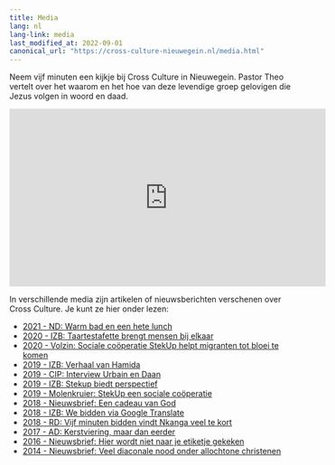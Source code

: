```yaml
---
title: Media
lang: nl
lang-link: media
last_modified_at: 2022-09-01
canonical_url: "https://cross-culture-nieuwegein.nl/media.html"
---
```

Neem vijf minuten een kijkje bij Cross Culture in Nieuwegein. Pastor Theo vertelt over het waarom en het hoe van deze levendige groep gelovigen die Jezus volgen in woord en daad.

<div class="ratio ratio-16x9 py-2"><iframe width="560" height="315" src="https://www.youtube.com/embed/CDWYKPwFjNI" title="YouTube video player" frameborder="0" allow="accelerometer; autoplay; clipboard-write; encrypted-media; gyroscope; picture-in-picture" allowfullscreen></iframe></div>

In verschillende media zijn artikelen of nieuwsberichten verschenen over Cross Culture. Je kunt ze hier onder lezen:

- [2021 - ND: Warm bad en een hete lunch](https://www.nd.nl/geloof/geloof/1017187/warm-bad-en-een-hete-lunch)
- [2020 - IZB: Taartestafette brengt mensen bij elkaar](https://www.izb.nl/blog/2020/11/24/Taartestafette-brengt-mensen-bij-elkaar)
- [2020 - Volzin: Sociale coöperatie StekUp helpt migranten tot bloei te komen](https://volzin.nu/sociale-cooperatie-stekup-helpt-migranten-tot-bloei-te-komen/)
- [2019 - IZB: Verhaal van Hamida](https://www.izb.nl/verhaal-van-hamida)
- [2019 - CIP: Interview Urbain en Daan](assets/doc/interview2019.pdf)
- [2019 - IZB: Stekup biedt perspectief](https://www.izb.nl/nieuwsberichten/stekup-biedt-perspectief)
- [2019 - Molenkruier: StekUp een sociale coöperatie](assets/img/molenkruier2019.jpg)
- [2018 - Nieuwsbrief: Een cadeau van God](assets/doc/nieuwsbrief2018.pdf)
- [2018 - IZB: We bidden via Google Translate](https://www.izb.nl/nieuwsberichten/we-bidden-via-google-translate)
- [2018 - RD: Vijf minuten bidden vindt Nkanga veel te kort](https://www.rd.nl/artikel/781321-vijf-minuten-bidden-vindt-nkanga-veel-te-kort)
- [2017 - AD: Kerstviering, maar dan eerder](assets/doc/ad2017.pdf)
- [2016 - Nieuwsbrief: Hier wordt niet naar je etiketje gekeken](assets/doc/nieuwsbrief2016.pdf)
- [2014 - Nieuwsbrief: Veel diaconale nood onder allochtone christenen](assets/doc/nieuwsbrief2014.pdf)